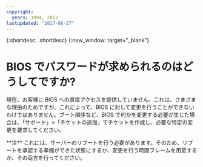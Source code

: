 ```yaml
---
copyright:
  years: 1994, 2017
lastupdated: "2017-06-27"
---
```


{:shortdesc: .shortdesc}
{:new_window: target="_blank"}

# BIOS でパスワードが求められるのはどうしてですか?

現在、お客様に BIOS への直接アクセスを提供していません。これは、さまざまな理由のためですが、これによって、BIOS に対して変更を行うことができないわけではありません。ブート順序など、BIOS で何かを変更する必要が生じた場合は、「サポート」>「チケットの追加」でチケットを作成し、必要な特定の変更を要求してください。

\*\*注\*\* これには、サーバーのリブートを行う必要があります。そのため、リブートを承認する準備ができた状態にするか、変更を行う時間フレームを用意するか、その両方を行ってください。
